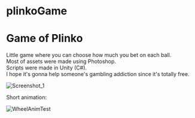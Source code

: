 # plinkoGame
<h1>Game of Plinko</h1>

Little game where you can choose how much you bet on each ball.</br>
Most of assets were made using Photoshop.</br>
Scripts were made in Unity (C#).</br>
I hope it's gonna help someone's gambling addiction since it's totally free.</br>

![Screenshot_1](https://github.com/user-attachments/assets/685877c5-ed0f-44b3-9839-fbfca6006c06)

Short animation:</br>

![WheelAnimTest](https://github.com/user-attachments/assets/ab2cc86d-b682-4860-9afa-32d95a7a87fb)
